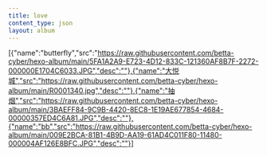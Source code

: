 ```yaml
---
title: love
content_type: json
layout: album
---
```

[{"name":"butterfly","src":"https://raw.githubusercontent.com/betta-cyber/hexo-album/main/5FA1A2A9-E723-4D12-833C-121360AF8B7F-2272-000000E1704C6033.JPG","desc":""},{"name":"大悦城","src":"https://raw.githubusercontent.com/betta-cyber/hexo-album/main/R0001340.jpg","desc":""},{"name":"抽烟","src":"https://raw.githubusercontent.com/betta-cyber/hexo-album/main/3BAEFF84-9C9B-4420-8EC8-1E19AE677854-4684-00000357ED4C6A81.JPG","desc":""},{"name":"bb","src":"https://raw.githubusercontent.com/betta-cyber/hexo-album/main/009E2BCA-81B1-4B9D-AA19-61AD4C011F80-11480-000004AF126E8BFC.JPG","desc":""}]
